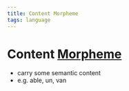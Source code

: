```yaml
---
title: Content Morpheme
tags: language
---
```


# Content [Morpheme](Morpheme.md)
- carry some semantic content
- e.g. able, un, van





























































































